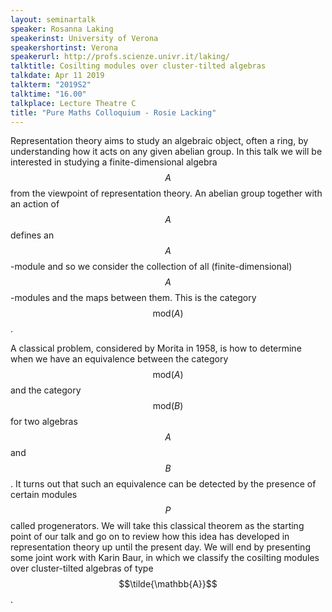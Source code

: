 ```yaml
---
layout: seminartalk
speaker: Rosanna Laking
speakerinst: University of Verona
speakershortinst: Verona
speakerurl: http://profs.scienze.univr.it/laking/
talktitle: Cosilting modules over cluster-tilted algebras
talkdate: Apr 11 2019
talkterm: "2019S2"
talktime: "16.00"
talkplace: Lecture Theatre C
title: "Pure Maths Colloquium - Rosie Lacking"
---
```


Representation theory aims to study an algebraic object, often a ring, by understanding how it acts on any given abelian group.  In this talk we will be interested in studying a finite-dimensional algebra $$A$$ from the viewpoint of representation theory.  An abelian group together with an action of $$A$$ defines an $$A$$-module and so we consider the collection of all (finite-dimensional) $$A$$-modules and the maps between them.  This is the category $$\mathrm{mod}(A)$$.  

A classical problem, considered by Morita in 1958, is how to determine when we have an equivalence between the category $$\mathrm{mod}(A)$$ and the category $$\mathrm{mod}(B)$$ for two algebras $$A$$ and $$B$$.  It turns out that such an equivalence can be detected by the presence of certain modules $$P$$ called progenerators.  We will take this classical theorem as the starting point of our talk and go on to review how this idea has developed in representation theory up until the present day.  We will end by presenting some joint work with Karin Baur, in which we classify the cosilting modules over cluster-tilted algebras of type $$\tilde{\mathbb{A}}$$.
